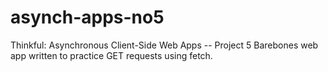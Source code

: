 # asynch-apps-no5
Thinkful: Asynchronous Client-Side Web Apps -- Project 5
Barebones web app written to practice GET requests using fetch.
